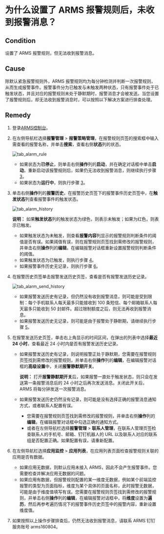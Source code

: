 # 为什么设置了 ARMS 报警规则后，未收到报警消息？

## Condition

设置了 ARMS 报警规则，但无法收到报警消息。

## Cause

除默认紧急报警规则外，ARMS 报警规则均为每分钟检测并判断一次报警规则，从而生成报警事件。报警事件分为已触发与未触发两种状态，只有报警事件处于已触发状态，并且对应的报警规则未处于静默期时，报警消息才会被发送。当您设置了报警规则后，却无法收到报警消息时，可以按照以下解决方案进行排查处理。

## Remedy

1.  登录[ARMS控制台](https://arms.console.aliyun.com/#/home)。

2.  在左侧导航栏选择**报警管理** \> **报警策略管理**，在报警规则页签的搜索框中输入需查看的报警名称，并单击**搜索**，查看右侧**状态**列的状态。

    ![tab_alarm_rule](https://static-aliyun-doc.oss-accelerate.aliyuncs.com/assets/img/zh-CN/4563498951/p81473.png)

    -   如果状态为**已停止**，则单击右侧**操作**列的**启动**，并在确定对话框中单击**启动**。重新启动该报警规则后，如果仍无法收到报警消息，则继续执行步骤 [3](#step_aaw_2q7_f27)。
    -   如果状态为**运行中**，则执行步骤 [3](#step_aaw_2q7_f27)。
3.  单击右侧**操作**列的**报警历史**，在报警历史页签下的报警事件历史页签中，在**触发状态**列查看报警事件的触发状态。

    ![tab_alarm_history](https://static-aliyun-doc.oss-accelerate.aliyuncs.com/assets/img/zh-CN/4563498951/p81476.png)

    **说明：** 如果**触发状态**列的触发状态为绿色，则表示未触发；如果为红色，则表示已触发。

    -   如果触发状态为未触发，则查看**报警内容**列显示的报警规则判断条件的阈值是否有误。如果阈值有误，则在报警规则页签找到需修改的报警规则，并单击右侧**操作**列的**编辑**，在编辑报警对话框重新设置报警规则判断条件的阈值。
    -   如果触发状态为已触发，则执行步骤 [4](#step_ppz_b91_d1f)。
    -   如果报警事件历史无记录，则执行步骤 [6](#step_dvb_363_m10)。
4.  在报警历史页签单击报警发送历史页签，查看是否有报警发送历史记录。

    ![tab_alarm_send_history](https://static-aliyun-doc.oss-accelerate.aliyuncs.com/assets/img/zh-CN/4563498951/p81477.png)

    -   如果报警发送历史有记录，但仍然没有收到报警消息，则可能是受到限制：每个手机联系人每天最多只能接收到 100 条短信、每个邮箱联系人每天最多只能收到 50 封邮件。超过限制额度之后，则无法再收到报警消息。
    -   如果报警发送历史无记录，则可能是由于报警处于静默期，请继续执行步骤 [5](#step_dql_in0_dfx)。
5.  在报警发送历史页签，单击右上角显示的时间区间，在弹出的列表中选择**最近 24 小时**，查看最近 24 小时内是否有报警发送历史记录。

    -   如果报警发送历史有记录，则说明报警正处于静默期，您需要在报警规则页签找到需修改的报警规则，并单击右侧**操作**列的**编辑**，在编辑报警对话框的**高级设置**中，关闭**报警静默期开关**。

        **说明：** 打开**报警静默期开关**后，如果报警一直处于触发状态，则只会在发送第一条报警消息后的 24 小时之后再次发送消息。关闭此开关后，ARMS 将每分钟发送一次报警消息。

    -   如果报警发送历史仍然没有记录，则可能是没有选择正确的报警消息通知方式，或者联系人配置有误。
        -   您需要在报警规则页签找到需修改的报警规则，并单击右侧**操作**列的**编辑**，在编辑报警对话框中勾选正确的通知方式。
        -   或者在左侧导航栏选择**报警管理** \> **联系人管理**，在联系人管理页签检查联系人的手机号、邮箱、钉钉机器人的 URL 以及联系人对应的联系组是否配置正确。如果配置有误，请重新配置。
6.  在左侧导航栏选择**应用监控** \> **应用列表**，在应用列表页面检查报警规则关联的应用是否有数据。

    -   如果应用无数据，则默认应用未接入 ARMS，因此不会产生报警事件。您需要检查并解决应用无数据的问题。
    -   如果应用有数据，但报警规则配置的某一维度无数据，例如某个前端监控报警的类型为页面指标，维度为某个具体的页面名称，此时报警无数据，可能是由于维度值填写有误。您需要在报警规则页签找到需修改的报警规则，并单击右侧**操作**列的**编辑**，在编辑报警对话框中，将**维度**设置为**遍历**，然后再参考遍历情况下的报警事件历史页签中的报警内容，重新设置维度值。
7.  如果按照以上操作步骤排查后，仍然无法收到报警消息，请联系 ARMS 钉钉服务账号 arms160804。


